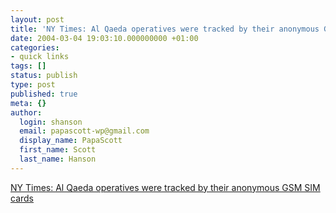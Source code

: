 ```yaml
---
layout: post
title: 'NY Times: Al Qaeda operatives were tracked by their anonymous GSM SIM cards'
date: 2004-03-04 19:03:10.000000000 +01:00
categories:
- quick links
tags: []
status: publish
type: post
published: true
meta: {}
author:
  login: shanson
  email: papascott-wp@gmail.com
  display_name: PapaScott
  first_name: Scott
  last_name: Hanson
---
```

<p><a title="Authorities knew their numbers but not their names" href="http://www.nytimes.com/2004/03/04/international/europe/04PHON.html?ex=1393736400&en=71c64fa22f23d30a&ei=5007&partner=USERLAND">NY Times: Al Qaeda operatives were tracked by their anonymous GSM SIM cards</a></p>
